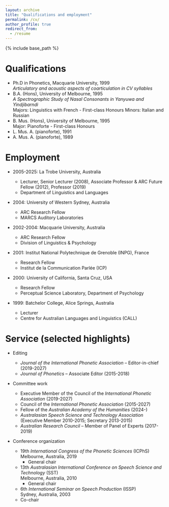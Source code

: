 ```yaml
---
layout: archive
title: "Qualifications and employment"
permalink: /cv/
author_profile: true
redirect_from:
  - /resume
---
```


{% include base_path %}

Qualifications
======
* Ph.D in Phonetics, Macquarie University, 1999<br>
_Articulatory and acoustic aspects of coarticulation in CV syllables_
* B.A. (Hons), University of Melbourne, 1995<br>
_A Spectrographic Study of Nasal Consonants in Yanyuwa and Yindjibarndi_ <br>
Majors: Linguistics with French - First-class Honours
Minors: Italian and Russian
* B. Mus. (Hons), University of Melbourne, 1995<br>
Major: Pianoforte - First-class Honours
* L. Mus. A. (pianoforte), 1991
* A. Mus. A. (pianoforte), 1989

Employment
======
* 2005-2025: La Trobe University, Australia
  * Lecturer, Senior Lecturer (2008), Associate Professor & ARC Future Fellow (2012), Professor (2019)
  * Department of Linguistics and Languages

* 2004: University of Western Sydney, Australia
  * ARC Research Fellow
  * MARCS Auditory Laboratories

* 2002-2004: Macquarie University, Australia
  * ARC Research Fellow
  * Division of Linguistics & Psychology

* 2001: Institut National Polytechnique de Grenoble (INPG), France
  * Research Fellow
  * Institut de la Communication Parlée (ICP)
  
* 2000: University of California, Santa Cruz, USA
  * Research Fellow
  * Perceptual Science Laboratory, Department of Psychology

* 1999: Batchelor College, Alice Springs, Australia
  * Lecturer
  * Centre for Australian Languages and Linguistics (CALL)

Service (selected highlights)
======
* Editing
  * _Journal of the International Phonetic Association_ – Editor-in-chief (2019-2027)
  * _Journal of Phonetics_ – Associate Editor (2015-2018)

* Committee work
  * Executive Member of the Council of the _International Phonetic Association_ (2019-2027)
  * Council of the _International Phonetic Association_ (2015-2027) 
  * Fellow of the _Australian Academy of the Humanities_ (2024-)
  * _Australasian Speech Science and Technology Association_ (Executive Member 2010-2015; Secretary 2013-2015)
  * _Australian Research Council_ – Member of Panel of Experts (2017-2019)

* Conference organization
  * 19th _International Congress of the Phonetic Sciences_ (ICPhS)<br>
  Melbourne, Australia, 2019<br>
	- General chair
  * 13th _Australasian International Conference on Speech Science and Technology_ (SST)<br>
  Melbourne, Australia, 2010<br>
	- General chair
  * 6th _International Seminar on Speech Production_ (ISSP)<br>
  Sydney, Australia, 2003<br>
  - Co-chair

